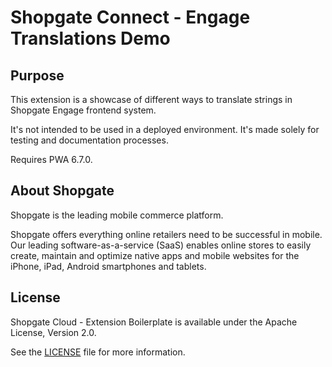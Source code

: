 # Shopgate Connect - Engage Translations Demo

## Purpose
This extension is a showcase of different ways to translate strings in Shopgate Engage frontend system.

It's not intended to be used in a deployed environment. It's made solely for testing and documentation processes.

Requires PWA 6.7.0.

## About Shopgate

Shopgate is the leading mobile commerce platform.

Shopgate offers everything online retailers need to be successful in mobile. Our leading
software-as-a-service (SaaS) enables online stores to easily create, maintain and optimize native
apps and mobile websites for the iPhone, iPad, Android smartphones and tablets.


## License

Shopgate Cloud - Extension Boilerplate is available under the Apache License, Version 2.0.

See the [LICENSE](./LICENSE) file for more information.

